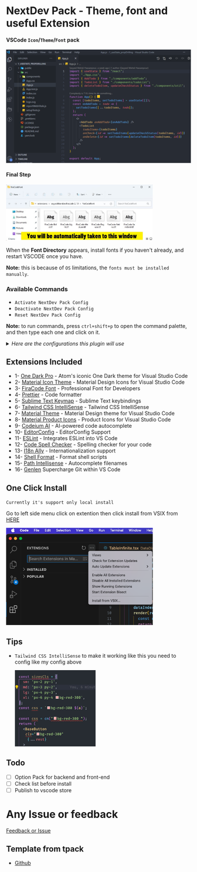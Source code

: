 # NextDev Pack - Theme, font and useful Extension

#### VSCode `Icon`/`Theme`/`Font` pack

<img src="./assets/vscode-example.jpg" width="800">

#### Final Step

<img src="./assets/firacode-font-directory.jpg" width="400" />

When the **Font Directory** appears, install fonts if you haven't already, and restart VSCODE once you have.

**Note:** this is because of `OS` limitations, the `fonts must be installed manually`.

### Available Commands

- `Activate NextDev Pack Config`
- `Deactivate NextDev Pack Config`
- `Reset NextDev Pack Config`

**Note:** to run commands, press `ctrl+shift+p` to open the command palette, and then type each one and click on it.

<details>
<summary>
<i>Here are the configurations this plugin will use</i>
</summary>

```json
{
  "editor.fontLigatures": true,
  "workbench.iconTheme": "material-icon-theme",
  "workbench.colorTheme": "One Dark Pro",
  "editor.defaultFormatter": "esbenp.prettier-vscode",
  "editor.inlineSuggest.enabled": true,
  "editor.fontFamily": "'fira code'",
  "editor.fontLigatures": "true",
  "editor.fontWeight": "normal",
  "editor.fontSize": 12,
  "editor.codeActionsOnSave": {
    "source.fixAll.eslint": "always",
    "source.fixAll": "always"
  },
  "tailwindCSS.experimental.classRegex": [
    // obj with prefix cls, Styles const sizesCls ={ sm: 'text-sm'}
    [
      "Styles|Cls\\s*(?::\\s*[^=]+)?\\s*=\\s*([^;]*);",
      "['\"`]([^'\"`]*)['\"`]"
    ],
    // JavaScript string variable   const css = `bg-red-300 ${a}`; or const css = "bg-red-300"
    [
      "(?:\\b(?:const|let)\\s+)?[\\w$_]*(?:[Ss]tyles|[Cc]lasses|[Cc]lassnames|[Cc]ls|[Cc]lx|[Cc]lass|[Cc]ss)[\\w\\d]*\\s*(?:=|\\+=)\\s*['`\"]([^'\"]*)['`\"]"
    ],
    // fn
    ["(?:tw|cn)\\(([^)]*)\\)", "(?:'|\"|`)([^\"'`]*)(?:'|\"|`)"],
    // dom
    ["classList.(?:add|remove)\\(([^)]*)\\)", "(?:'|\"|`)([^\"'`]*)(?:'|\"|`)"],
    // data class
    ["data-.*-class=['\"]([^'\"]*)"]
  ]
}
```

</details>

## Extensions Included

- 1- [One Dark Pro](https://marketplace.visualstudio.com/items?itemName=zhuangtongfa.Material-theme) - Atom's iconic One Dark theme for Visual Studio Code
- 2- [Material Icon Theme](https://marketplace.visualstudio.com/items?itemName=PKief.material-icon-theme) - Material Design Icons for Visual Studio Code
- 3- [FiraCode Font](https://marketplace.visualstudio.com/items?itemName=SeyyedKhandon.firacode) - Professional Font for Developers
- 4- [Prettier](https://marketplace.visualstudio.com/items?itemName=esbenp.prettier-vscode) - Code formatter
- 5- [Sublime Text Keymap](https://marketplace.visualstudio.com/items?itemName=ms-vscode.sublime-keybindings) - Sublime Text keybindings
- 6- [Tailwind CSS IntelliSense](https://marketplace.visualstudio.com/items?itemName=bradlc.vscode-tailwindcss) - Tailwind CSS IntelliSense
- 7- [Material Theme](https://marketplace.visualstudio.com/items?itemName=zhuangtongfa.material-theme) - Material Design theme for Visual Studio Code
- 8- [Material Product Icons](https://marketplace.visualstudio.com/items?itemName=PKief.material-product-icons) - Product Icons for Visual Studio Code
- 9- [Codeium AI](https://marketplace.visualstudio.com/items?itemName=Codeium.codeium) - AI-powered code autocomplete
- 10- [EditorConfig](https://marketplace.visualstudio.com/items?itemName=EditorConfig.EditorConfig) - EditorConfig Support
- 11- [ESLint](https://marketplace.visualstudio.com/items?itemName=dbaeumer.vscode-eslint) - Integrates ESLint into VS Code
- 12- [Code Spell Checker](https://marketplace.visualstudio.com/items?itemName=streetsidesoftware.code-spell-checker) - Spelling checker for your code
- 13- [I18n Ally](https://marketplace.visualstudio.com/items?itemName=Lokalise.i18n-ally) - Internationalization support
- 14- [Shell Format](https://marketplace.visualstudio.com/items?itemName=foxundermoon.shell-format) - Format shell scripts
- 15- [Path Intellisense](https://marketplace.visualstudio.com/items?itemName=christian-kohler.path-intellisense) - Autocomplete filenames
- 16- [Genlen](https://marketplace.visualstudio.com/items?itemName=eamodio.gitlens) Supercharge Git within VS Code

## One Click Install

`Currently it's support only local install`

Go to left side menu click on extention then click install from VSIX from [HERE](https://github.com/next-dev-team/npack/releases)

<img src="./assets/install.png" width="400" />

## Tips

- `Tailwind CSS IntelliSense` to make it working like this you need to config like my config above

  <img src="./assets/tw-int.jpg" width="220">

## Todo

- [ ] Option Pack for backend and front-end
- [ ] Check list before install
- [ ] Publish to vscode store

# Any Issue or feedback

[Feedback or Issue](https://github.com/next-dev-team/npack/issues)

## Template from tpack

- [Github](https://github.com/SeyyedKhandon/tpack)
